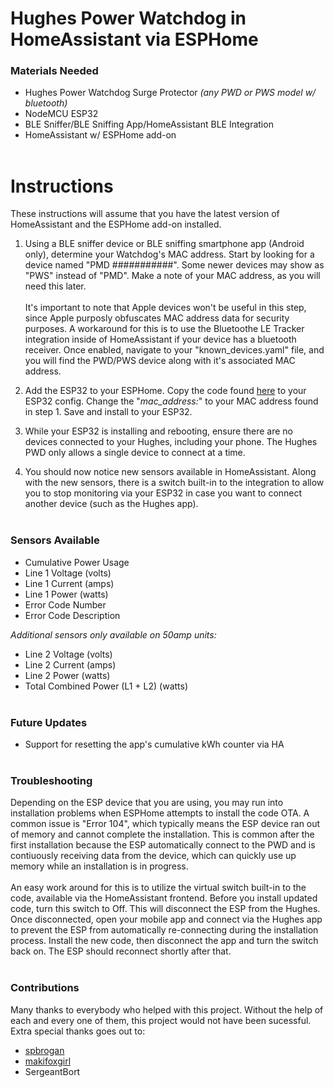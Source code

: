 # Hughes Power Watchdog in HomeAssistant via ESPHome


### Materials Needed
-   Hughes Power Watchdog Surge Protector *(any PWD or PWS model w/ bluetooth)*
-   NodeMCU ESP32
-   BLE Sniffer/BLE Sniffing App/HomeAssistant BLE Integration
-   HomeAssistant w/ ESPHome add-on
    <br><br />

# Instructions

These instructions will assume that you have the latest version of HomeAssistant and the ESPHome add-on installed.

1.  Using a BLE sniffer device or BLE sniffing smartphone app (Android only), determine your Watchdog's MAC address. Start by looking for a device named "PMD    ###########". Some newer devices may show as "PWS" instead of "PMD". Make a note of your MAC address, as you will need this later.<br><br>It's important to note that Apple devices won't be useful in this step, since Apple purposly obfuscates MAC address data for security purposes. A workaround for this is to use the Bluetoothe LE Tracker integration inside of HomeAssistant if your device has a bluetooth receiver. Once enabled, navigate to your "known_devices.yaml" file, and you will find the PWD/PWS device along with it's associated MAC address.

2.  Add the ESP32 to your ESPHome. Copy the code found [here](hughes_esphome.yaml) to your ESP32 config. Change the "*mac_address:*" to your MAC address found in step 1. Save and install to your ESP32.

3.  While your ESP32 is installing and rebooting, ensure there are no devices connected to your Hughes, including your phone. The Hughes PWD only allows a single device to connect at a time.

4.  You should now notice new sensors available in HomeAssistant. Along with the new sensors, there is a switch built-in to the integration to allow you to stop monitoring via your ESP32 in case you want to connect another device (such as the Hughes app).
    <br><br />
    
### Sensors Available
- Cumulative Power Usage
- Line 1 Voltage (volts)
- Line 1 Current (amps)
- Line 1 Power (watts)
- Error Code Number
- Error Code Description

*Additional sensors only available on 50amp units:*
- Line 2 Voltage (volts)
- Line 2 Current (amps)
- Line 2 Power (watts)
- Total Combined Power (L1 + L2) (watts)
    <br><br />

### Future Updates
- Support for resetting the app's cumulative kWh counter via HA
    <br><br />

### Troubleshooting
Depending on the ESP device that you are using, you may run into installation problems when ESPHome attempts to install the code OTA. A common issue is "Error 104", which typically means the ESP device ran out of memory and cannot complete the installation. This is common after the first installation because the ESP automatically connect to the PWD and is contiuously receiving data from the device, which can quickly use up memory while an installation is in progress.
<br><br>
An easy work around for this is to utilize the virtual switch built-in to the code, available via the HomeAssistant frontend. Before you install updated code, turn this switch to Off. This will disconnect the ESP from the Hughes. Once disconnected, open your mobile app and connect via the Hughes app to prevent the ESP from automatically re-connecting during the installation process. Install the new code, then disconnect the app and turn the switch back on. The ESP should reconnect shortly after that.
<br><br />

### Contributions
Many thanks to everybody who helped with this project. Without the help of each and every one of them, this project would not have been sucessful. Extra special thanks goes out to:
- [spbrogan](https://github.com/spbrogan)
- [makifoxgirl](https://github.com/makifoxgirl)
- SergeantBort
